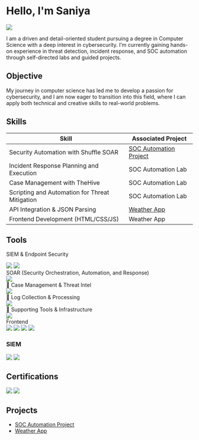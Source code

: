 # Hello, I'm Saniya
<a href="www.linkedin.com/in/saniya-pirani"><img src="https://img.shields.io/badge/-LinkedIn-0072b1?&style=for-the-badge&logo=linkedin&logoColor=white" /></a>


I am a driven and detail-oriented student pursuing a degree in Computer Science with a deep interest in cybersecurity. I’m currently gaining hands-on experience in threat detection, incident response, and SOC automation through self-directed labs and guided projects.


## Objective

My journey in computer science has led me to develop a passion for cybersecurity, and I am now eager to transition into this field, where I can apply both technical and creative skills to real-world problems.

## Skills

| Skill                                         | Associated Project         |
|-----------------------------------------------|----------------------------|
| Security Automation with Shuffle SOAR         | <a href="https://github.com/saniya2727-1/SOC-Automation-Project">SOC Automation Project</a>|
| Incident Response Planning and Execution      | SOC Automation Lab|
| Case Management with TheHive                  | SOC Automation Lab|
| Scripting and Automation for Threat Mitigation | SOC Automation Lab|
|API Integration & JSON Parsing	                | <a href="https://github.com/saniya2727-1/weather-app">Weather App</a>
|Frontend Development (HTML/CSS/JS)	| Weather App

## Tools

SIEM & Endpoint Security
<div> <img src="https://img.shields.io/badge/-Wazuh-026873?&style=for-the-badge&logo=Wazuh&logoColor=white" /> <img src="https://img.shields.io/badge/-Sysmon-000000?&style=for-the-badge&logo=Windows&logoColor=white" /> </div>
SOAR (Security Orchestration, Automation, and Response)
<div> <img src="https://img.shields.io/badge/-Shuffle_SOAR-000000?&style=for-the-badge&logo=GitHub&logoColor=white" /> </div>
📂 Case Management & Threat Intel
<div> <img src="https://img.shields.io/badge/-TheHive-FE8A71?&style=for-the-badge&logoColor=white"   /> </div>
📡 Log Collection & Processing
<div>   <img src="https://img.shields.io/badge/-Elasticsearch-005571?&style=for-the-badge&logo=Elasticsearch&logoColor=white"  /> </div>
🔧 Supporting Tools & Infrastructure
<div>   <img src="https://img.shields.io/badge/-Ubuntu-E95420?&style=for-the-badge&logo=Ubuntu&logoColor=white"   /> </div>
Frontend 
<div> <img src="https://img.shields.io/badge/-HTML5-E34F26?&style=for-the-badge&logo=html5&logoColor=white" /> <img src="https://img.shields.io/badge/-CSS3-1572B6?&style=for-the-badge&logo=css3&logoColor=white" /> <img src="https://img.shields.io/badge/-JavaScript-F7DF1E?&style=for-the-badge&logo=javascript&logoColor=black" /> <img src="https://img.shields.io/badge/-OpenWeatherMap_API-FF8C00?&style=for-the-badge&logoColor=white" /> </div>


### SIEM
<div>
    <img src="https://img.shields.io/badge/-Wazuh-026873?&style=for-the-badge&logo=Wazuh&logoColor=white" />
    <img src="https://img.shields.io/badge/-Elasticsearch-005571?&style=for-the-badge&logo=Elasticsearch&logoColor=white" />
</div>

## Certifications
<div>
<img src="https://img.shields.io/badge/-Microsoft%20Excel-217346?&style=for-the-badge&logo=Microsoft%20Excel&logoColor=white" />
<img src="https://img.shields.io/badge/-Google%20Cybersecurity%20Certificate-4285F4?&style=for-the-badge&logo=Google&logoColor=white" />

</div>

## Projects
- <a href="https://github.com/saniya2727-1/SOC-Automation-Project">SOC Automation Project</a>
- <a href="https://github.com/saniya2727-1/weather-app">Weather App</a>
